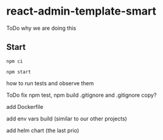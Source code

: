 # react-admin-template-smart

ToDo why we are doing this

## Start

``` 
npm ci

npm start
```

how to run tests and observe them

ToDo fix npm test, npm build
.gitignore and .gitignore copy?

add Dockerfile

add env vars build (similar to our other projects)

add helm chart (the last prio)